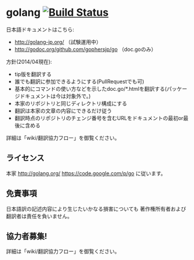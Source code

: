 # golang [![Build Status](https://travis-ci.org/gophersjp/go.png)](https://travis-ci.org/gophersjp/go)

日本語ドキュメントはこちら:
* http://golang-jp.org/ （試験運用中）
* http://godoc.org/github.com/gophersjp/go （doc.goのみ）

方針(2014/04現在):

* tip版を翻訳する
* 誰でも翻訳に参加できるようにする(PullRequestでも可)
* 基本的にコマンドの使い方などを示したdoc.go/*.htmlを翻訳する(パッケージドキュメントは今は対象外で。)
* 本家のリポジトリと同じディレクトリ構成にする
* 翻訳は本家の文章の内容にできるだけ従う
* 翻訳時点のリポジトリのチェンジ番号を含むURLをドキュメントの最初or最後に含める 

詳細は「wiki/翻訳協力フロー」を御覧ください。

## ライセンス

本家 http://golang.org/ https://code.google.com/p/go に従います。

## 免責事項

日本語訳の記述内容により生じたいかなる損害についても 著作権所有者および翻訳者は責任を負いません。

## 協力者募集!

詳細は「wiki/翻訳協力フロー」を御覧ください。


